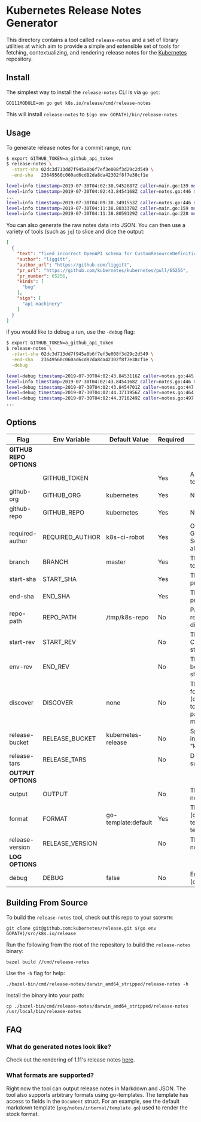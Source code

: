 # Kubernetes Release Notes Generator

This directory contains a tool called `release-notes` and a set of library utilities at which aim to provide a simple and extensible set of tools for fetching, contextualizing, and rendering release notes for the [Kubernetes](https://github.com/kubernetes/kubernetes) repository.

## Install

The simplest way to install the `release-notes` CLI is via `go get`:

```
GO111MODULE=on go get k8s.io/release/cmd/release-notes
```

This will install `release-notes` to `$(go env GOPATH)/bin/release-notes`.

## Usage

To generate release notes for a commit range, run:

```bash
$ export GITHUB_TOKEN=a_github_api_token
$ release-notes \
  -start-sha 02dc3d713dd7f945a8b6f7ef3e008f3d29c2d549 \
  -end-sha   23649560c060ad6cd82da8da42302f8f7e38cf1e

level=info timestamp=2019-07-30T04:02:30.9452687Z caller=main.go:139 msg="fetching all commits. this might take a while..."
level=info timestamp=2019-07-30T04:02:43.8454168Z caller=notes.go:446 msg="[1/1679 - 0.06%]"
...
level=info timestamp=2019-07-30T04:09:30.3491553Z caller=notes.go:446 msg="[1679/1679 - 100.00%]"
level=info timestamp=2019-07-30T04:11:38.8033378Z caller=main.go:159 msg="got the commits, performing rendering"
level=info timestamp=2019-07-30T04:11:38.8059129Z caller=main.go:228 msg="release notes written to file" path=/tmp/release-notes-509576676 format=markdown
```

You can also generate the raw notes data into JSON. You can then use a variety of tools (such as `jq`) to slice and dice the output:

```json
[
  {
    "text": "fixed incorrect OpenAPI schema for CustomResourceDefinition objects",
    "author": "liggitt",
    "author_url": "https://github.com/liggitt",
    "pr_url": "https://github.com/kubernetes/kubernetes/pull/65256",
    "pr_number": 65256,
    "kinds": [
      "bug"
    ],
    "sigs": [
      "api-machinery"
    ]
  }
]
```

if you would like to debug a run, use the `-debug` flag:

```bash
$ export GITHUB_TOKEN=a_github_api_token
$ release-notes \
  -start-sha 02dc3d713dd7f945a8b6f7ef3e008f3d29c2d549 \
  -end-sha   23649560c060ad6cd82da8da42302f8f7e38cf1e \
  -debug 

level=debug timestamp=2019-07-30T04:02:43.8453116Z caller=notes.go:445 msg=################################################
level=info timestamp=2019-07-30T04:02:43.8454168Z caller=notes.go:446 msg="[1/1679 - 0.06%]"
level=debug timestamp=2019-07-30T04:02:43.8454701Z caller=notes.go:447 msg="Processing commit" func=ListCommitsWithNotes sha=23649560c060ad6cd82da8da42302f8f7e38cf1e
level=debug timestamp=2019-07-30T04:02:44.3711956Z caller=notes.go:464 msg="Obtaining PR associated with commit sha '23649560c060ad6cd82da8da42302f8f7e38cf1e'." func=ListCommitsWithNotes prno=80301 prbody="**What type of PR is this?**\r\n> Uncomment only one ` /kind <>` line, hit enter to put that in a new line, and remove leading whitespaces from that line:\r\n>\r\n> /kind api-change\r\n> /kind bug\r\n\r\n/kind cleanup\r\n\r\n> /kind design\r\n> /kind documentation\r\n> /kind failing-test\r\n> /kind feature\r\n> /kind flake\r\n\r\n**What this PR does / why we need it**:\r\n\r\nBased on the feedback from https://docs.google.com/document/d/1g5Aqa0BncQGRedSJH0TJQWq3mw3VxpJ_ufO1qokJ1LE we have decided to rename the `preferred` policy of the `TopologyManager` to `best-effort`.  The reasoning for this is outlined in the document.\r\n\r\nSince this change is coming before the `TopologyManager` was ever part of a release, this does not introduce a user-facing change.\r\n\r\n**Does this PR introduce a user-facing change?**:\r\n<!--\r\nIf no, just write \"NONE\" in the release-note block below.\r\nIf yes, a release note is required:\r\nEnter your extended release note in the block below. If the PR requires additional action from users switching to the new release, include the string \"action required\".\r\n-->\r\n```release-note\r\nNONE\r\n```"
level=debug timestamp=2019-07-30T04:02:44.3716249Z caller=notes.go:497 msg="Excluding notes for PR based on the exclusion filter." func=ListCommitsWithNotes filter="(?i)```(release-note\\s*)?('|\")?(none|n/a)?('|\")?\\s*```"
...
```

## Options

| Flag                    | Env Variable    | Default Value       | Required | Description                                                                                                                       |
| ----------------------- | --------------- | ------------------- | -------- | --------------------------------------------------------------------------------------------------------------------------------- |
| **GITHUB REPO OPTIONS** |
|                         | GITHUB_TOKEN    |                     | Yes      | A personal GitHub access token                                                                                                    |
| github-org              | GITHUB_ORG      | kubernetes          | Yes      | Name of GitHub organization                                                                                                       |
| github-repo             | GITHUB_REPO     | kubernetes          | Yes      | Name of GitHub repository                                                                                                         |
| required-author         | REQUIRED_AUTHOR | k8s-ci-robot        | Yes      | Only commits from this GitHub user are considered. Set to empty string to include all users                                       |
| branch                  | BRANCH          | master              | Yes      | The GitHub repository branch to scrape                                                                                            |
| start-sha               | START_SHA       |                     | Yes      | The commit hash to start processing from (inclusive)                                                                              |
| end-sha                 | END_SHA         |                     | Yes      | The commit hash to end processing at (inclusive)                                                                                  |
| repo-path               | REPO_PATH       | /tmp/k8s-repo       | No       | Path to a local Kubernetes repository, used only for tag discovery                                                                |
| start-rev               | START_REV       |                     | No       | The git revision to start at. Can be used as alternative to start-sha                                                             |
| env-rev                 | END_REV         |                     | No       | The git revision to end at. Can be used as alternative to end-sha                                                                 |
| discover                | DISCOVER        | none                | No       | The revision discovery mode for automatic revision retrieval (options: none, mergebase-to-latest, patch-to-patch, patch-to-latest, minor-to-minor) |
| release-bucket          | RELEASE_BUCKET  | kubernetes-release  | No       | Specify gs bucket to point to in generated notes (default "kubernetes-release")                                                   |
| release-tars            | RELEASE_TARS    |                     | No       | Directory of tars to sha512 sum for display                                                                                       |
| **OUTPUT OPTIONS**      |
| output                  | OUTPUT          |                     | No       | The path where the release notes will be written                                                                                  |
| format                  | FORMAT          | go-template:default | Yes      | The format for notes output (options: json, go-template:inline:<template-string> go-template:path/to/template.file)               |
| release-version         | RELEASE_VERSION |                     | No       | The release version to tag the notes with                                                                                         |
| **LOG OPTIONS**         |
| debug                   | DEBUG           | false               | No       | Enable debug logging (options: true, false)                                                                                       |

## Building From Source

To build the `release-notes` tool, check out this repo to your `$GOPATH`:

```
git clone git@github.com:kubernetes/release.git $(go env GOPATH)/src/k8s.io/release
```

Run the following from the root of the repository to build the `release-notes` binary:

```
bazel build //cmd/release-notes
```

Use the `-h` flag for help:

```
./bazel-bin/cmd/release-notes/darwin_amd64_stripped/release-notes -h
```

Install the binary into your path:

```
cp ./bazel-bin/cmd/release-notes/darwin_amd64_stripped/release-notes /usr/local/bin/release-notes
```


## FAQ

### What do generated notes look like?

Check out the rendering of 1.11's release notes [here](https://gist.github.com/marpaia/acfdb889f362195bb683e9e09ce196bc).

### What formats are supported?

Right now the tool can output release notes in Markdown and JSON. The tool
also supports arbitrary formats using go-templates. The template has access
to fields in the `Document` struct. For an example, see the default markdown
template (`pkg/notes/internal/template.go`) used to render the stock format.

